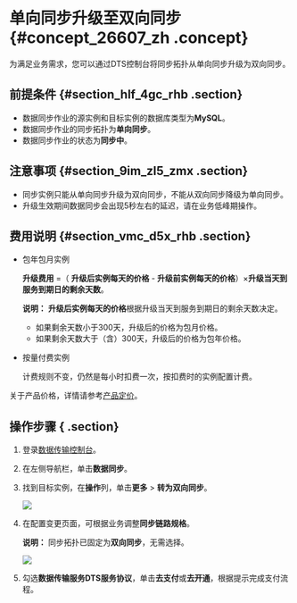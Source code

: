 # 单向同步升级至双向同步 {#concept_26607_zh .concept}

为满足业务需求，您可以通过DTS控制台将同步拓扑从单向同步升级为双向同步。

## 前提条件 {#section_hlf_4gc_rhb .section}

-   数据同步作业的源实例和目标实例的数据库类型为**MySQL**。
-   数据同步作业的同步拓扑为**单向同步**。
-   数据同步作业的状态为**同步中**。

## 注意事项 {#section_9im_zl5_zmx .section}

-   同步实例只能从单向同步升级为双向同步，不能从双向同步降级为单向同步。
-   升级生效期间数据同步会出现5秒左右的延迟，请在业务低峰期操作。

## 费用说明 {#section_vmc_d5x_rhb .section}

-   包年包月实例

    **升级费用** =（ **升级后实例每天的价格** - **升级前实例每天的价格**）×**升级当天到服务到期日的剩余天数**。

    **说明：** **升级后实例每天的价格**根据升级当天到服务到期日的剩余天数决定。

    -   如果剩余天数小于300天，升级后的价格为包月价格。
    -   如果剩余天数大于（含）300天，升级后的价格为包年价格。
-   按量付费实例

    计费规则不变，仍然是每小时扣费一次，按扣费时的实例配置计费。


关于产品价格，详情请参考[产品定价](https://help.aliyun.com/document_detail/117780.html#concept-261679)。

## 操作步骤 { .section}

1.  登录[数据传输控制台](https://dts.console.aliyun.com/)。
2.  在左侧导航栏，单击**数据同步**。
3.  找到目标实例，在**操作**列，单击**更多** \> **转为双向同步**。

    ![](http://static-aliyun-doc.oss-cn-hangzhou.aliyuncs.com/assets/img/17079/155799087347091_zh-CN.png)

4.  在配置变更页面，可根据业务调整**同步链路规格**。

    **说明：** 同步拓扑已固定为**双向同步**，无需选择。

    ![](http://static-aliyun-doc.oss-cn-hangzhou.aliyuncs.com/assets/img/17079/155799087347092_zh-CN.png)

5.  勾选**数据传输服务DTS服务协议**，单击**去支付**或**去开通**，根据提示完成支付流程。

